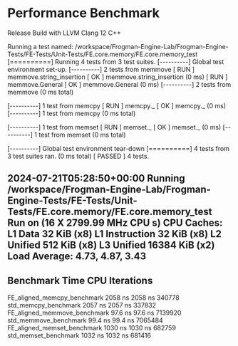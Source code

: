 # Performance Benchmark 
Release Build with LLVM Clang 12 C++

Running a test named: /workspace/Frogman-Engine-Lab/Frogman-Engine-Tests/FE-Tests/Unit-Tests/FE.core.memory/FE.core.memory_test
[==========] Running 4 tests from 3 test suites.
[----------] Global test environment set-up.
[----------] 2 tests from memmove
[ RUN      ] memmove.string_insertion
[       OK ] memmove.string_insertion (0 ms)
[ RUN      ] memmove.General
[       OK ] memmove.General (0 ms)
[----------] 2 tests from memmove (0 ms total)

[----------] 1 test from memcpy
[ RUN      ] memcpy._
[       OK ] memcpy._ (0 ms)
[----------] 1 test from memcpy (0 ms total)

[----------] 1 test from memset
[ RUN      ] memset._
[       OK ] memset._ (0 ms)
[----------] 1 test from memset (0 ms total)

[----------] Global test environment tear-down
[==========] 4 tests from 3 test suites ran. (0 ms total)
[  PASSED  ] 4 tests.


2024-07-21T05:28:50+00:00
Running /workspace/Frogman-Engine-Lab/Frogman-Engine-Tests/FE-Tests/Unit-Tests/FE.core.memory/FE.core.memory_test
Run on (16 X 2799.99 MHz CPU s)
CPU Caches:
  L1 Data 32 KiB (x8)
  L1 Instruction 32 KiB (x8)
  L2 Unified 512 KiB (x8)
  L3 Unified 16384 KiB (x2)
Load Average: 4.73, 4.87, 3.43
-----------------------------------------------------------------------
Benchmark                             Time             CPU   Iterations
-----------------------------------------------------------------------
FE_aligned_memcpy_benchmark        2058 ns         2058 ns       340778
std_memcpy_benchmark               2057 ns         2057 ns       337832
FE_aligned_memmove_benchmark       97.6 ns         97.6 ns      7139920
std_memmove_benchmark              99.4 ns         99.4 ns      7065484
FE_aligned_memset_benchmark        1030 ns         1030 ns       682759
std_memset_benchmark               1032 ns         1032 ns       681416
